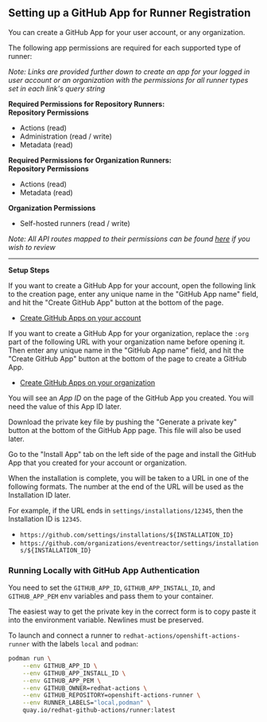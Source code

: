 ## Setting up a GitHub App for Runner Registration

You can create a GitHub App for your user account, or any organization.

The following app permissions are required for each supported type of runner:

_Note: Links are provided further down to create an app for your logged in user account or an organization with the permissions for all runner types set in each link's query string_

**Required Permissions for Repository Runners:**<br />
**Repository Permissions**

* Actions (read)
* Administration (read / write)
* Metadata (read)

**Required Permissions for Organization Runners:**<br />
**Repository Permissions**

* Actions (read)
* Metadata (read)

**Organization Permissions**
* Self-hosted runners (read / write)


_Note: All API routes mapped to their permissions can be found [here](https://docs.github.com/en/rest/reference/permissions-required-for-github-apps) if you wish to review_

---

**Setup Steps**

If you want to create a GitHub App for your account, open the following link to the creation page, enter any unique name in the "GitHub App name" field, and hit the "Create GitHub App" button at the bottom of the page.

- [Create GitHub Apps on your account](https://github.com/settings/apps/new?url=https://github.com/redhat-actions/openshift-actions-runners&webhook_active=false&public=false&administration=write&actions=read)

If you want to create a GitHub App for your organization, replace the `:org` part of the following URL with your organization name before opening it. Then enter any unique name in the "GitHub App name" field, and hit the "Create GitHub App" button at the bottom of the page to create a GitHub App.

- [Create GitHub Apps on your organization](https://github.com/organizations/:org/settings/apps/new?url=https://github.com/redhat-actions/openshift-actions-runners&webhook_active=false&public=false&administration=write&organization_self_hosted_runners=write&actions=read)

You will see an *App ID* on the page of the GitHub App you created. You will need the value of this App ID later.

Download the private key file by pushing the "Generate a private key" button at the bottom of the GitHub App page. This file will also be used later.

Go to the "Install App" tab on the left side of the page and install the GitHub App that you created for your account or organization.

When the installation is complete, you will be taken to a URL in one of the following formats. The number at the end of the URL will be used as the Installation ID later.

For example, if the URL ends in `settings/installations/12345`, then the Installation ID is `12345`.

- `https://github.com/settings/installations/${INSTALLATION_ID}`
- `https://github.com/organizations/eventreactor/settings/installations/${INSTALLATION_ID}`

### Running Locally with GitHub App Authentication

You need to set the `GITHUB_APP_ID`, `GITHUB_APP_INSTALL_ID`, and `GITHUB_APP_PEM` env variables and pass them to your container.

The easiest way to get the private key in the correct form is to copy paste it into the environment variable. Newlines must be preserved.

To launch and connect a runner to `redhat-actions/openshift-actions-runner` with the labels `local` and `podman`:

```sh
podman run \
    --env GITHUB_APP_ID \
    --env GITHUB_APP_INSTALL_ID \
    --env GITHUB_APP_PEM \
    --env GITHUB_OWNER=redhat-actions \
    --env GITHUB_REPOSITORY=openshift-actions-runner \
    --env RUNNER_LABELS="local,podman" \
    quay.io/redhat-github-actions/runner:latest
```
